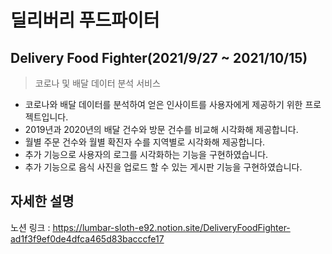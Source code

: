 # 딜리버리 푸드파이터
## Delivery Food Fighter(2021/9/27 ~ 2021/10/15)
>코로나 및 배달 데이터 분석 서비스
- 코로나와 배달 데이터를 분석하여 얻은 인사이트를 사용자에게 제공하기 위한 프로젝트입니다.
- 2019년과 2020년의 배달 건수와 방문 건수를 비교해 시각화해 제공합니다.
- 월별 주문 건수와 월별 확진자 수를 지역별로 시각화해 제공합니다.
- 추가 기능으로 사용자의 로그를 시각화하는 기능을 구현하였습니다.
- 추가 기능으로 음식 사진을 업로드 할 수 있는 게시판 기능을 구현하였습니다.

## 자세한 설명
노션 링크 : https://lumbar-sloth-e92.notion.site/DeliveryFoodFighter-ad1f3f9ef0de4dfca465d83bacccfe17
